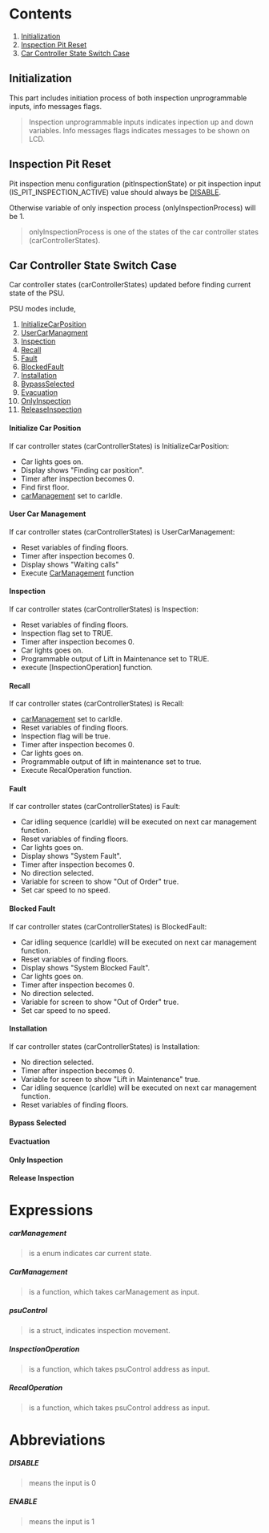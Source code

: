 # Contents

 1. [Initialization](#initialization)
 2. [Inspection Pit Reset](#inspection-pit-reset)
 3. [Car Controller State Switch Case](#car-controller-state-switch-case)
 
## Initialization
This part includes initiation process of both inspection unprogrammable inputs, info messages flags.
>Inspection unprogrammable inputs indicates inpection up and down variables.
>Info messages flags indicates messages to be shown on LCD.

## Inspection Pit Reset
Pit inspection menu configuration (pitInspectionState) or pit inspection input (IS_PIT_INSPECTION_ACTIVE) value should always be [DISABLE](#disable).

Otherwise variable of only inspection process (onlyInspectionProcess) will be 1.

>onlyInspectionProcess is one of the states of the car controller states (carControllerStates).

## Car Controller State Switch Case

Car controller states (carControllerStates) updated before finding current state of the PSU.

PSU modes include,
1.  [InitializeCarPosition](#initialize-car-position)
2.  [UserCarManagment](#user-car-management)
3.  [Inspection](#inspection)
4.  [Recall](#recall)
5.  [Fault](#fault)
6.  [BlockedFault](#blocked-fault)
7.  [Installation](#installation)
8.  [BypassSelected](#bypass-selected)
9.  [Evacuation](#evactuation)
10.  [OnlyInspection](#only-inspection)
11.  [ReleaseInspection](#release-inspection)

#### Initialize Car Position
If car controller states (carControllerStates) is InitializeCarPosition:
- Car lights goes on.
- Display shows "Finding car position".
- Timer after inspection becomes 0.
- Find first floor.
- [carManagement](#carmanagement) set to carIdle. 
#### User Car Management
If car controller states (carControllerStates) is UserCarManagement:
- Reset variables of finding floors.
- Timer after inspection becomes 0.
- Display shows "Waiting calls"
- Execute [CarManagement](#carmanagement-1) function
#### Inspection
If car controller states (carControllerStates) is Inspection:
- Reset variables of finding floors.
- Inspection flag set to TRUE.
- Timer after inspection becomes 0.
- Car lights goes on.
- Programmable output of Lift in Maintenance set to TRUE.
- execute [InspectionOperation] function.
#### Recall
If car controller states (carControllerStates) is Recall:
- [carManagement](#carmanagement) set to carIdle.
- Reset variables of finding floors.
- Inspection flag will be true.
- Timer after inspection becomes 0.
- Car lights goes on.
- Programmable output of lift in maintenance set to true.
- Execute RecalOperation function.
#### Fault
If car controller states (carControllerStates) is Fault:
- Car idling sequence (carIdle) will be executed on next car management function.
- Reset variables of finding floors.
- Car lights goes on.
- Display shows "System Fault".
- Timer after inspection becomes 0.
- No direction selected.
- Variable for screen to show "Out of Order" true.
- Set car speed to no speed.
#### Blocked Fault
If car controller states (carControllerStates) is BlockedFault:
- Car idling sequence (carIdle) will be executed on next car management function.
- Reset variables of finding floors.
- Display shows "System Blocked Fault".
- Car lights goes on.
- Timer after inspection becomes 0.
- No direction selected.
- Variable for screen to show "Out of Order" true.
- Set car speed to no speed.
#### Installation
If car controller states (carControllerStates) is Installation:
- No direction selected.
- Timer after inspection becomes 0.
- Variable for screen to show "Lift in Maintenance" true.
- Car idling sequence (carIdle) will be executed on next car management function.
- Reset variables of finding floors.
#### Bypass Selected
#### Evactuation
#### Only Inspection
#### Release Inspection

# Expressions

 ##### **carManagement**
 > is a enum indicates car current state.
 ##### **CarManagement**
 > is a function, which takes carManagement as input.
 ##### **psuControl**
 > is a struct, indicates inspection movement.
 ##### **InspectionOperation**
 > is a function, which takes psuControl address as input.
 ##### **RecalOperation**
 > is a function, which takes psuControl address as input.

# Abbreviations

 ##### **DISABLE** 
 > means the input is 0
 ##### **ENABLE**
 > means the input is 1

